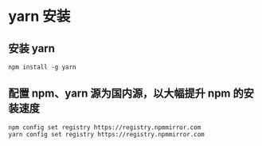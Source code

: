 # yarn 安装

## 安装 yarn

```text
npm install -g yarn
```

## 配置 npm、yarn 源为国内源，以大幅提升 npm 的安装速度

```text
npm config set registry https://registry.npmmirror.com
yarn config set registry https://registry.npmmirror.com
```
